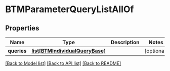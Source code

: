 # BTMParameterQueryListAllOf

## Properties
Name | Type | Description | Notes
------------ | ------------- | ------------- | -------------
**queries** | [**list[BTMIndividualQueryBase]**](BTMIndividualQueryBase.md) |  | [optional] 

[[Back to Model list]](../README.md#documentation-for-models) [[Back to API list]](../README.md#documentation-for-api-endpoints) [[Back to README]](../README.md)


